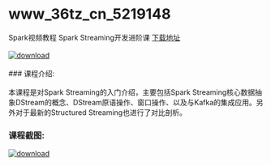# www_36tz_cn_5219148
Spark视频教程 Spark Streaming开发进阶课
[下载地址](http://www.36tz.cn/article/5219148 "下载地址")
<br/></br>[![download](http://36tz.cn/muke_img/2021_03_1-87-300x213.png "下载地址")](http://www.36tz.cn/article/5219148 "下载地址")
<br/></br>### 课程介绍:<br/></br>本课程是对Spark Streaming的入门介绍，主要包括Spark Streaming核心数据抽象DStream的概念、DStream原语操作、窗口操作、以及与Kafka的集成应用。另外对于最新的Structured Streaming也进行了对比剖析。

### 课程截图:
[![download](http://36tz.cn/muke_img/2021_03_2-89.png "下载地址")](http://www.36tz.cn/article/5219148 "下载地址")
